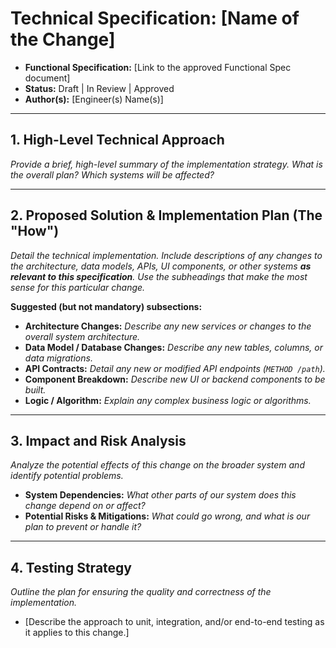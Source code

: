 # Technical Specification: [Name of the Change]

- **Functional Specification:** [Link to the approved Functional Spec document]
- **Status:** Draft | In Review | Approved
- **Author(s):** [Engineer(s) Name(s)]

---

## 1. High-Level Technical Approach

_Provide a brief, high-level summary of the implementation strategy. What is the overall plan? Which systems will be affected?_

---

## 2. Proposed Solution & Implementation Plan (The "How")

_Detail the technical implementation. Include descriptions of any changes to the architecture, data models, APIs, UI components, or other systems **as relevant to this specification**. Use the subheadings that make the most sense for this particular change._

**Suggested (but not mandatory) subsections:**

- **Architecture Changes:** _Describe any new services or changes to the overall system architecture._
- **Data Model / Database Changes:** _Describe any new tables, columns, or data migrations._
- **API Contracts:** _Detail any new or modified API endpoints (`METHOD /path`)._
- **Component Breakdown:** _Describe new UI or backend components to be built._
- **Logic / Algorithm:** _Explain any complex business logic or algorithms._

---

## 3. Impact and Risk Analysis

_Analyze the potential effects of this change on the broader system and identify potential problems._

- **System Dependencies:** _What other parts of our system does this change depend on or affect?_
- **Potential Risks & Mitigations:** _What could go wrong, and what is our plan to prevent or handle it?_

---

## 4. Testing Strategy

_Outline the plan for ensuring the quality and correctness of the implementation._

- [Describe the approach to unit, integration, and/or end-to-end testing as it applies to this change.]
